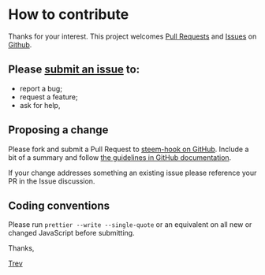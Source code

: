 # How to contribute

Thanks for your interest. This project welcomes [Pull Requests](https://help.github.com/articles/creating-a-pull-request-from-a-fork/) and [Issues](https://github.com/tdreid/steem-hook/issues) on [Github](https://github.com/tdreid/steem-hook).

## Please [submit an issue](https://github.com/tdreid/steem-hook/issues) to:

 - report a bug;
 - request a feature;
 - ask for help,

## Proposing a change

Please fork and submit a Pull Request to [steem-hook on GitHub](https://github.com/tdreid/steem-hook/pull/new/develop). Include a bit of a summary and follow [the guidelines in GitHub documentation](https://help.github.com/articles/creating-a-pull-request-from-a-fork/).

If your change addresses something an existing issue please reference your PR in the Issue discussion. 

## Coding conventions

Please run `prettier --write --single-quote`  or an equivalent on all new or changed JavaScript before submitting.

Thanks,

[Trev](https://tdreid.github.io)
